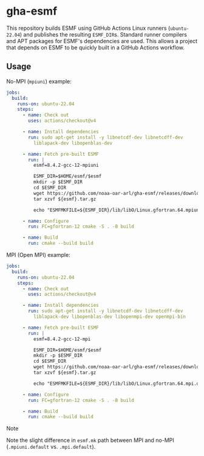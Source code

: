 # gha-esmf

This repository builds ESMF using GitHub Actions Linux runners (`ubuntu-22.04`)
and publishes the resulting `ESMF_DIR`s.
Standard runner compilers and APT packages for ESMF's dependencies are used.
This allows a project that depends on ESMF to be quickly built in a GitHub Actions workflow.

## Usage

No-MPI (`mpiuni`) example:

```yaml
jobs:
  build:
    runs-on: ubuntu-22.04
    steps:
      - name: Check out
        uses: actions/checkout@v4

      - name: Install dependencies
        run: sudo apt-get install -y libnetcdf-dev libnetcdff-dev
          liblapack-dev libopenblas-dev

      - name: Fetch pre-built ESMF
        run: |
          esmf=8.4.2-gcc-12-mpiuni

          ESMF_DIR=$HOME/esmf/$esmf
          mkdir -p $ESMF_DIR
          cd $ESMF_DIR
          wget https://github.com/noaa-oar-arl/gha-esmf/releases/download/v0.0.8/${esmf}.tar.gz
          tar xzvf ${esmf}.tar.gz

          echo "ESMFMKFILE=${ESMF_DIR}/lib/libO/Linux.gfortran.64.mpiuni.default/esmf.mk" >> "$GITHUB_ENV"

      - name: Configure
        run: FC=gfortran-12 cmake -S . -B build

      - name: Build
        run: cmake --build build
```

MPI (Open MPI) example:

```yaml
jobs:
  build:
    runs-on: ubuntu-22.04
    steps:
      - name: Check out
        uses: actions/checkout@v4

      - name: Install dependencies
        run: sudo apt-get install -y libnetcdf-dev libnetcdff-dev
          liblapack-dev libopenblas-dev libopenmpi-dev openmpi-bin

      - name: Fetch pre-built ESMF
        run: |
          esmf=8.4.2-gcc-12-mpi

          ESMF_DIR=$HOME/esmf/$esmf
          mkdir -p $ESMF_DIR
          cd $ESMF_DIR
          wget https://github.com/noaa-oar-arl/gha-esmf/releases/download/v0.0.8/${esmf}.tar.gz
          tar xzvf ${esmf}.tar.gz

          echo "ESMFMKFILE=${ESMF_DIR}/lib/libO/Linux.gfortran.64.mpi.default/esmf.mk" >> "$GITHUB_ENV"

      - name: Configure
        run: FC=gfortran-12 cmake -S . -B build

      - name: Build
        run: cmake --build build
```

> [!NOTE]
>
> Note the slight difference in `esmf.mk` path between MPI and no-MPI
> (`.mpiuni.default` vs. `.mpi.default`).
